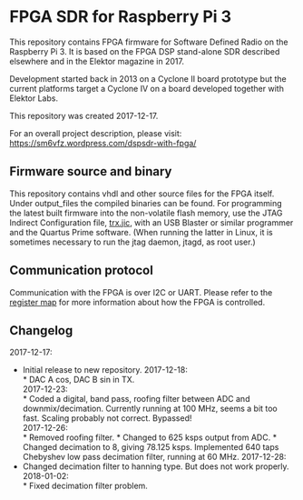 # FPGA SDR for Raspberry Pi 3

This repository contains FPGA firmware for Software Defined Radio on the Raspberry Pi 3.
It is based on the FPGA DSP stand-alone SDR described elsewhere and in the Elektor magazine in 2017.
 
Development started back in 2013 on a Cyclone II board prototype but the current platforms target a Cyclone IV on a board developed together with Elektor Labs.

This repository was created 2017-12-17.

For an overall project description, please visit: https://sm6vfz.wordpress.com/dspsdr-with-fpga/

## Firmware source and binary

This repository contains vhdl and other source files for the FPGA itself. Under output_files the compiled binaries can be found. For programming the latest built firmware into the non-volatile flash memory, use the JTAG Indirect Configuration file, [trx.jic](fpga/output_files/trx.jic), with an USB Blaster or similar programmer and the Quartus Prime software. (When running the latter in Linux, it is sometimes necessary to run the jtag daemon, jtagd, as root user.) 

## Communication protocol

Communication with the FPGA is over I2C or UART.
Please refer to the [register map](/docs/register-map.org) for more information about how the FPGA is controlled.

## Changelog

2017-12-17:  
   * Initial release to new repository. 
2017-12-18:	 
	* DAC A cos, DAC B sin in TX.  
2017-12-23:  
	* Coded a digital, band pass, roofing filter between ADC and downmix/decimation. Currently running at 100 MHz, seems a bit too fast. Scaling probably not correct. Bypassed!  
2017-12-26:  	
	* Removed roofing filter.
	* Changed to 625 ksps output from ADC.
	* Changed decimation to 8, giving 78.125 ksps. Implemented 640 taps Chebyshev low pass decimation filter, running at 60 MHz.
2017-12-28:
   * Changed decimation filter to hanning type. But does not work properly.
2018-01-02:  
	* Fixed decimation filter problem.  
	
	
	